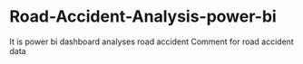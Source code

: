 # Road-Accident-Analysis-power-bi
It is power bi dashboard analyses road accident
Comment for road accident data
